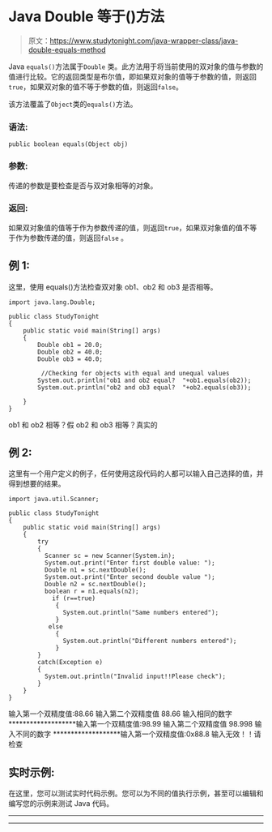 # Java Double 等于()方法

> 原文：<https://www.studytonight.com/java-wrapper-class/java-double-equals-method>

Java `equals()`方法属于`Double` 类。此方法用于将当前使用的双对象的值与参数的值进行比较。它的返回类型是布尔值，即如果双对象的值等于参数的值，则返回`true`，如果双对象的值不等于参数的值，则返回`false`。

该方法覆盖了`Object`类的`equals()`方法。

### 语法:

```
public boolean equals(Object obj)
```

### 参数:

传递的参数是要检查是否与双对象相等的对象。

### 返回:

如果双对象值的值等于作为参数传递的值，则返回`true`，如果双对象值的值不等于作为参数传递的值，则返回`false` 。

## 例 1:

这里，使用 equals()方法检查双对象 ob1、ob2 和 ob3 是否相等。

```
import java.lang.Double;

public class StudyTonight 
{  
    public static void main(String[] args) 
    {          
        Double ob1 = 20.0; 
        Double ob2 = 40.0; 
        Double ob3 = 40.0;  

         //Checking for objects with equal and unequal values
        System.out.println("ob1 and ob2 equal?  "+ob1.equals(ob2));  
        System.out.println("ob2 and ob3 equal?  "+ob2.equals(ob3));

    }  
}
```

ob1 和 ob2 相等？假
ob2 和 ob3 相等？真实的

## 例 2:

这里有一个用户定义的例子，任何使用这段代码的人都可以输入自己选择的值，并得到想要的结果。

```
import java.util.Scanner; 

public class StudyTonight 
{  
    public static void main(String[] args)
    {          
        try
        {
          Scanner sc = new Scanner(System.in);  
          System.out.print("Enter first double value: ");  
          Double n1 = sc.nextDouble();  
          System.out.print("Enter second double value ");  
          Double n2 = sc.nextDouble();  
          boolean r = n1.equals(n2);  
            if (r==true)
             {               
               System.out.println("Same numbers entered");  
             }  
           else
             {  
               System.out.println("Different numbers entered");  
             }
        }
        catch(Exception e)
        {
          System.out.println("Invalid input!!Please check");
        }
    }  
} 
```

输入第一个双精度值:88.66
输入第二个双精度值 88.66
输入相同的数字
*******************输入第一个双精度值:98.99
输入第二个双精度值 98.998
输入不同的数字
*******************输入第一个双精度值:0x88.8
输入无效！！请检查

## 实时示例:

在这里，您可以测试实时代码示例。您可以为不同的值执行示例，甚至可以编辑和编写您的示例来测试 Java 代码。

* * *

* * *